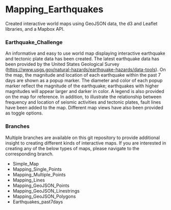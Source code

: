 # Mapping_Earthquakes

Created interactive world maps using GeoJSON data, the d3 and Leaflet libraries, and a Mapbox API.

### Earthquake_Challenge
An informative and easy to use world map displaying interactive earthquake and tectonic plate data has been created. The latest earthquake data has been provided by the United States Geological Survey (https://www.usgs.gov/natural-hazards/earthquake-hazards/data-tools). On the map, the magnitude and location of each earthquake within the past 7 days are shown as a popup marker. The diameter and color of each popup marker reflect the magnitude of the earthquake; earthquakes with higher magnitudes will appear larger and darker in color. A legend is also provided on the map for reference. In addition, to illustrate the relationship between frequency and location of seismic activities and tectonic plates, fault lines have been added to the map. Different map views have also been provided as toggle options. 

### Branches

Multiple branches are available on this git repository to provide additional insight to creating different kinds of interactive maps. If you are interested in creating any of the below types of maps, please navigate to the corresponding branch.

- Simple_Map
- Mapping_Single_Points
- Mapping_Multiple_Points
- Mapping_Lines
- Mapping_GeoJSON_Points
- Mapping_GeoJSON_Linestrings
- Mapping_GeoJSON_Polygons
- Earthquakes_past7days
